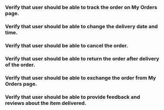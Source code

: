 ### Verify that user should be able to track the order on My Orders page. 
### Verify that user should be able to change the delivery date and time. 
### Verify that user should be able to cancel the order. 
### Verify that user should be able to return the order after delivery of the order. 
### Verify that user should be able to exchange the order from My Orders page. 
### Verify that user should be able to provide feedback and reviews about the item delivered. 
